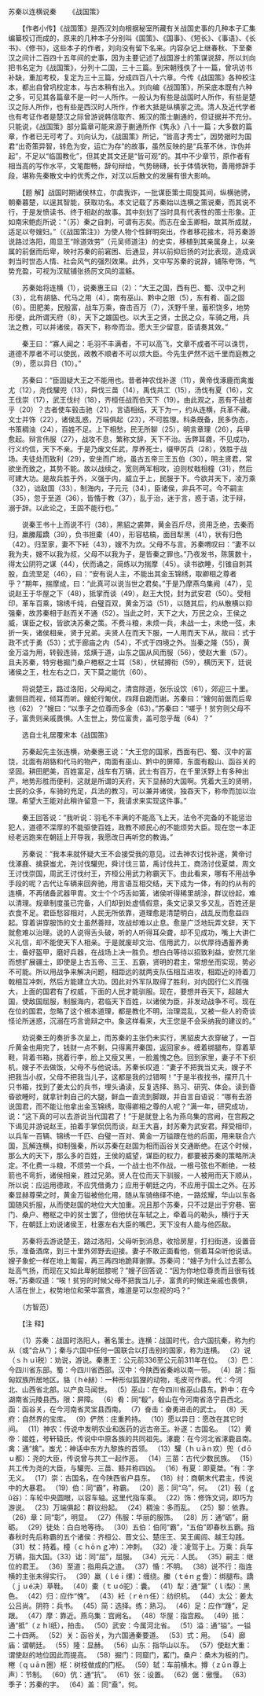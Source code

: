 苏秦以连横说秦
　　《战国策》

　　【作者小传】《战国策》是西汉刘向根据秘室所藏有关战国史事的几种本子汇集编纂校订而成的，原来的几种本子分别叫《国策》、《国事》、《短长》、《事语》、《长书》、《修书》，这些本子的作者，刘向没有留下名来。内容杂记上继春秋、下至秦汉之间计二百四十五年间的史事，因为主要记述了战国游士的策谋说辞，所以刘向把书名定为《战国策》，分列十二国，三十三篇。到宋朝残佚了十一篇，曾巩访书补缺，重加考校，复定为三十三篇，分成四百八十六章。今传《战国策》各种校注本，都出自曾巩校定本，与古本稍有出入。刘向编《战国策》，所采底本既有六种之多，可见其各篇章不是一时一人所作。一般认为有些是战国时人所作，有些是楚汉之际人所作，也有些是西汉时人所作，作者大抵是纵横家之流。清人及近代学者也有考证作者是楚汉之际曾游说韩信取齐、叛汉的策士蒯通的，但证据并不充分。只能说，《战国策》部分篇章可能来源于蒯通所作《隽永》八十一篇；大多数的篇章，作者已无可考了。刘向认为，《战国策》所记，“皆高才秀士”，因势据时为国君“出奇策异智，转危为安，运亡为存”的故事，虽然反映的是“兵革不休，诈伪并起”，不足以“临国教化”，但其史其文还是“皆可观”的。其中不少章节，原作者有相当高的写作水平，文笔酣畅，辞句辩给，气势磅礴，长于体情状物，善用修辞手段，堪称先秦散文中的优秀之作，对汉以后散文的发展有很大影响。　　

　　【题 解】战国时期诸侯林立，尔虞我诈，一批谋臣策士周旋其间，纵横驰骋，朝秦暮楚，以逞其智能，获取功名。本文记载了苏秦始以连横之策说秦，而其说不行，于是发愤读书、终于相赵的故事。其中刻划了当时具有代表性的策士形象。正如南宋鲍彪所说：“（苏）秦之自刺，可谓有志矣。而志在金玉卿相，故其所成就，适足以夸嫂妇。”（《战国策注》）为使人物个性鲜明突出，作者移花接木，将苏秦游说路过洛阳，周显王“除道效劳”（元吴师道注）的史实，移植到其亲属身上，以亲属的前倨而后卑，映衬苏秦的前窘困、后通显，并以前抑后扬的对比表现，造成讽刺当时世态人情、社会风气的强烈效果。此外，文中写苏秦的说辞，铺陈夸饰，气势充盈，可视为汉赋铺张扬厉文风的滥觞。　

　　苏秦始将连横（1），说秦惠王曰（2）：“大王之国，西有巴、蜀、汉中之利（3），北有胡貉、代马之用（4），南有巫山、黔中之限（5），东有肴、函之固（6）。田肥美，民殷富，战车万乘，奋击百万（7），沃野千里，蓄积饶多，地势形便，此所谓天府（8），天下之雄国也。以大王之贤，士民之众，车骑之用，兵法之教，可以并诸侯，吞天下，称帝而治。愿大王少留意，臣请奏其效。”

　　秦王曰：“寡人闻之：毛羽不丰满者，不可以高飞，文章不成者不可以诛罚，道德不厚者不可以使民，政教不顺者不可以烦大臣。今先生俨然不远千里而庭教之（9），愿以异日（10）。”

　　苏秦曰：“臣固疑大王之不能用也。昔者神农伐补遂（11），黄帝伐涿鹿而禽蚩尤（12），尧伐驩兜（13），舜伐三苗（14），禹伐共工（15），汤伐有夏（16），文王伐崇（17），武王伐纣（18），齐桓任战而伯天下（19）。由此观之，恶有不战者乎（20）？古者使车毂击驰（21），言语相结，天下为一，约从连横，兵革不藏。文士并饰（22），诸侯乱惑，万端俱起（23），不可胜理。科条既备，民多伪态，书策稠浊（24），百姓不足。上下相愁，民无所聊（25），明言章理（26），兵甲愈起。辩言伟服（27），战攻不息，繁称文辞，天下不治。舌弊耳聋，不见成功，行义约信，天下不亲。于是乃废文任武，厚养死士，缀甲厉兵（28），效胜于战场。夫徒处而致利（29），安坐而广地，虽古五帝三王五伯（30），明主贤君，常欲坐而致之，其势不能。故以战续之，宽则两军相攻，迫则杖戟相橦（31），然后可建大功。是故兵胜于外，义强于内，威立于上，民服于下。今欲并天下，凌万乘（32），诎敌国（33），制海内，子元元（34），臣诸侯，非兵不可。今不嗣主（35），忽于至道（36），皆惛于教（37），乱于治，迷于言，惑于语，沈于辩，溺于辞。以此论之，王固不能行也。”

　　说秦王书十上而说不行（38），黑貂之裘弊，黄金百斤尽，资用乏绝，去秦而归，羸縢履蹻（39），负书担橐（40），形容枯槁，面目犁黑（41），状有归色（42）。归至家，妻不下紝（43），嫂不为炊。父母不与言。苏秦喟叹曰：“妻不以我为夫，嫂不以我为叔，父母不以我为子，是皆秦之罪也。”乃夜发书，陈篋数十，得太公阴符之谋（44），伏而诵之，简练以为揣摩（45）。读书欲睡，引锥自刺其股，血流至足（46），曰：“安有说人主，不能出其金玉锦绣，取卿相之尊者乎？”期年，揣摩成，曰：“此真可以说当世之君矣。”于是乃摩燕乌集阙（47），见说赵王于华屋之下（48），抵掌而谈（49），赵王大悦，封为武安君（50）。受相印，革车百乘，锦绣千纯，白璧百双，黄金万溢（51），以随其后，约从散横以抑强秦，故苏秦相于赵而关不通（52）。当此之时，天下之大，万民之众，王侯之威，谋臣之权，皆欲决苏秦之策。不费斗粮，未烦一兵，未战一士，未绝一弦，未折一矢，诸侯相亲，贤于兄弟。夫贤人在而天下服，一人用而天下从，故曰：式于政不式于勇（53）；式于廊庙之内（54），不式于四境之外。当秦之隆（55），黄金万溢为用，转毂连骑，炫熿于道，山东之国从风而服（56），使赵大重（57）。且夫苏秦，特穷巷掘门桑户棬枢之士耳（58），伏轼撙衔（59），横历天下，廷说诸侯之王，杜左右之口，天下莫之能伉（60）。

　　将说楚王，路过洛阳，父母闻之，清宫除道，张乐设饮（61），郊迎三十里。妻侧目而视，倾耳而听。嫂蛇行匍伏，四拜自跪而谢。苏秦曰：“嫂何前倨而后卑也（62）？”嫂曰：“以季子之位尊而多金（63）。”苏秦曰：“嗟乎！贫穷则父母不子，富贵则亲戚畏惧。人生世上，势位富贵，盖可忽乎哉（64）？”

　　选自士礼居覆宋本《战国策》　　

　　苏秦起先主张连横，劝秦惠王说：“大王您的国家，西面有巴、蜀、汉中的富饶，北面有胡貉和代马的物产，南面有巫山、黔中的屏障，东面有殽山、函谷关的坚固。耕田肥美，百姓富足，战车有万辆，武士有百万，在千里沃野上有多种出产，地势形胜而便利，这就是所谓的天府，天下显赫的大国啊。凭着大王的贤明，士民的众多，车骑的充足，兵法的教习，可以兼并诸侯，独吞天下，称帝而加以治理。希望大王能对此稍许留意一下，我请求来实现这件事。”

　　秦王回答说：“我听说：羽毛不丰满的不能高飞上天，法令不完备的不能惩治犯人，道德不深厚的不能驱使百姓，政教不顺民心的不能烦劳大臣。现在您一本正经老远跑来在朝廷上开导我，我愿改日再听您的教诲。”

　　苏秦说：“我本来就怀疑大王不会接受我的意见。过去神农讨伐补遂，黄帝讨伐涿鹿、擒获蚩尤，尧讨伐驩兜，舜讨伐三苗，禹讨伐共工，商汤讨伐夏桀，周文王讨伐崇国，周武王讨伐纣王，齐桓公用武力称霸天下。由此看来，哪有不用战争手段的呢？古代让车辆来回奔驰，用言语互相交结，天下成为一体，有的约从有的连横，不再储备武器甲胄。文士个个巧舌如簧，诸侯听得稀里胡涂，群议纷起，难以清理。规章制度虽已完备，人们却到处虚情假意，条文记录又多又乱，百姓还是衣食不足。君臣愁容相对，人民无所依靠，道理愈是清楚明白，战乱反而愈益四起。穿着讲穿服饰的文士虽然善辩，攻战却难以止息。愈是广泛地玩弄文辞，天下就愈难以治理。说的人说得舌头破，听的人听得耳朵聋，却不见成功，嘴上大讲仁义礼信，却不能使天下人相亲。于是就废却文治、信用武力，以优厚待遇蓄养勇士，备好盔甲，磨好兵器，在战场上决一胜负。想白白等待以招致利益，安然兀坐而想扩展疆土，即使是上古五帝、三王、五霸，贤明的君主，常想坐而实现，势必不可能。所以用战争来解决问题，相距远的就两支队伍相互进攻，相距近的持着刀戟相互冲刺，然后方能建立大功。因此对外军队取得了胜利，对内因行仁义而强大，上面的国君有了权威，下面的人民才能驯服。现在，要想并吞天下，超越大国，使敌国屈服，制服海内，君临天下百姓，以诸侯为臣，非发动战争不可。现在在位的国君，忽略了这个根本道理，都是教化不明，治理混乱，又被一些人的奇谈怪论所迷惑，沉溺在巧言诡辩之中。象这样看来，大王您是不会采纳我的建议的。” 

　　劝说秦王的奏折多次呈上，而苏秦的主张仍未实行，黑貂皮大衣穿破了，一百斤黄金也用完了，钱财一点不剩，只得离开秦国，返回家乡。缠着绑腿布，穿着草鞋，背着书箱，挑着行李，脸上又瘦又黑，一脸羞愧之色。回到家里，妻子不下织机，嫂子不去做饭，父母不与他说话。苏秦长叹道：“妻子不把我当丈夫，嫂子不把我当小叔，父母不把我当儿子，这都是我的过错啊！”于是半夜找书，摆开几十只书箱，找到了姜太公的兵书，埋头诵读，反复选择、熟习、研究、体会。读到昏昏欲睡时，就拿针刺自己的大腿，鲜血一直流到脚跟，并自言自语说：“哪有去游说国君，而不能让他拿出金玉锦绣，取得卿相之尊的人呢？”满一年，研究成功，说：“这下真的可以去游说当代国君了！”于是就登上名为燕乌集的宫阙，在宫殿之下谒见并游说赵王，拍着手掌侃侃而谈，赵王大喜，封苏秦为武安君。拜受相印，以兵车一百辆、锦绣一千匹、白璧一百对、黄金一万镒跟在他的后面，用来联合六国，瓦解连横，抑制强秦，所以苏秦在赵国为相而函谷关交通断绝。在这个时候，那么大的天下，那么多的百姓，王侯的威望，谋臣的权力，都要被苏秦的策略所决定。不化费一斗粮，不烦劳一个兵，一个战士也不作战，一根弓弦也不断绝，一枝箭也不弯折，诸侯相亲，胜过兄弟。贤人在位而天下驯服，一人被用而天下顺从，所以说：应运用德政，不应凭借勇力；应用于朝廷之内，不应用于国土之外。在苏秦显赫尊荣之时，黄金万镒被他化用，随从车骑络绎不绝，一路炫耀，华山以东各国随风折服，从而使赵国的地位大大加重。况且那个苏秦，只不过是出于穷巷、窑门、桑户、棬枢之中的贫士罢了，但他伏在车轼之上，牵着马的勒头，横行于天下，在朝廷上劝说诸侯王，杜塞左右大臣的嘴巴，天下没有人能与他匹敌。 

　　苏秦将去游说楚王，路过洛阳，父母听到消息，收拾房屋，打扫街道，设置音乐，准备酒席，到三十里外郊野去迎接。妻子不敢正面看他，侧着耳朵听他说话。嫂子象蛇一样在地上匍匐，再三再四地跪拜谢罪。苏秦问：“嫂子为什么过去那么趾高气扬，而现在又如此卑躬屈膝呢？”嫂子回答说：“因为你地位尊贵而且很有钱呀。”苏秦叹道：“唉！贫穷的时候父母不把我当儿子，富贵的时候连亲戚也畏惧，人活在世上，权势地位和荣华富贵，难道是可以忽视的吗？”

　　（方智范）

　　【注 释】 

　　（1）苏秦：战国时洛阳人，著名策士。连横：战国时代，合六国抗秦，称为约从（或“合从”）；秦与六国中任何一国联合以打击别的国家，称为连横。 （2）说（ｓｈｕì税）：劝说，游说。秦惠王：公元前336至公元前311年在位。 （3）巴：今四川省东部。蜀：今四川省西部。汉中：今陕西省秦岭以南一带。 （4）胡：指匈奴族所居地区。貉（ｈè赫）：一种形似狐狸的动物，毛皮可作裘。代：今河北、山西省北部。以产良马闻世。 （5）巫山：在今四川省巫山县东。黔中：在今湖南省沅陵县西。限：屏障。 （6）肴：同“殽”，殽山在今河南省洛宁县西北。函：函谷关，在今河南省灵宝县西南。 （7）奋击：奋勇进击的武士。 （8）天府：自然界的宝库。 （9）俨然：庄重矜持。 （10）愿以异日：愿改在其它时间。 （11）神农：传说中发明农业和医药的远古帝王。补遂：古国名。 （12）黄帝：姬姓，号轩辕氏，传说中中原各族的共同祖先。涿鹿：在今河北省涿鹿县南。禽：通“擒”。蚩尤：神话中东方九黎族的首领。 （13）驩（ｈｕāｎ欢）兜（ｄōｕ都）：尧的大臣，传说曾与共工一起作恶。 （14）三苗：古代少数民族。 （15）共工传为尧的大臣，与驩兜、三苗、鲧并称四凶。 （16）有夏：即夏桀。“有：字无义。 （17）崇：古国名，在今陕西省户县东。 （18）纣：商朝末代君主，传说中的大暴君。 （19）伯：同“霸”，称霸。 （20）恶：同“乌”，何。 （21）毂（ｇǔ谷）：车轮中央圆眼，以容车轴。这里代指车乘。 （22）饰：修饰文词，即巧为游说。 （23）万端俱起：群议纷起。 （24）稠浊：多而乱。 （25）聊：依靠。 （26）章：同“彰”，明显。 （27）伟服：华丽的服饰。 （28）厉：通“砺”，磨砺。 （29）徒处：白白地等待。 （30）五伯：伯同“霸”，“五伯”即春秋五霸。指春秋时先后称霸的五个诸侯：齐桓公、晋文公、楚庄王、吴王阖闾、越王勾践。 （31）杖：持着。橦（ｃｈōｎｇ冲）：冲刺。 （32）凌：凌驾于上。万乘：兵车万辆，指大国。（33）诎：同“屈”，屈服。 （34）元元：人民。 （35）嗣主：继位的君王。 （36）至道：指用兵之道。 （37）惛：不明。 （38）说不行：指连横的主张未得实行。 （39）羸（ｌéｉ缧）：缠绕。縢（ｔéｎｇ誊）：绑腿布。蹻（ｊｕé决）草鞋。 （40）橐（ｔｕó驼）：囊。 （41）犁：通“黧”（ｌí梨）：黑色。 （42）归：应作“愧”。 （43）紝（ｒèｎ任）：纺织机。 （44）太公：姜太公吕尚。阴符：兵书。 （45）简：选择。练：熟习。 （46）足：应作“踵”，足跟。 （47）摩：靠近。燕乌集：宫阙名。 （48）华屋：指宫殿。 （49）抵：通“抵”（ｚｈǐ纸），拍击。 （50）武安：今属河北省。 （51）溢：通“镒”。一镒二十四两。 （52）关：函谷关，为六国通秦要道。 （53）式：用。 （54）廊庙：谓朝廷。 （55）隆：显赫。 （56）山东：指华山以东。 （57）使赵大重：谓使赵的地位因此而提高。 （58）掘门：同窟门，窰门。桑户：桑木为板的门。棬（ｑｕāｎ圈）枢：树枝做成的门枢。 （59）轼：车前横木。撙（ｚǔｎ尊上声）：节制。 （60）伉：通“抗”。 （61）张：设置。 （62）倨：傲慢。 （63）季子：苏秦的字。 （64）盖：同“盍”，何。 


